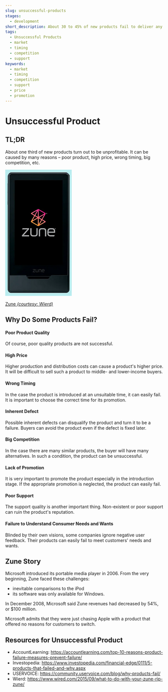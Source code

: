 ```yaml
---
slug: unsuccessful-products
stages:
  - development
short_description: About 30 to 45% of new products fail to deliver any meaningful financial return. There are many reasons why this happens. 
tags:
  - Unsuccessful Products
  - market
  - timing
  - competition
  - support
keywords:
  - market
  - timing
  - competition
  - support
  - price
  - promotion
---
```


# Unsuccessful Product

## TL;DR

About one third of new products turn out to be unprofitable. It can be caused by  many reasons – poor product, high price, wrong timing, big competition, etc.

![](/files/zune.png)

[Zune *(courtesy: Wierd)*](zune.png)

## Why Do Some Products Fail? 

#### Poor Product Quality

Of course, poor quality products are not successful.

#### High Price

Higher production and distribution costs can cause a product's higher price. It will be difficult to sell such a product to middle- and lower-income buyers.

#### Wrong Timing

In the case the product is introduced at an unsuitable time, it can easily fail. It is important to choose the correct time for its promotion.

#### Inherent Defect

Possible inherent defects can disqualify the product and turn it to be a failure. Buyers can avoid the product even if the defect is fixed later. 

#### Big Competition

In the case there are many similar products, the buyer will have many alternatives. In such a condition, the product can be unsuccessful.

#### Lack of Promotion

It is very important to promote the product especially in the introduction stage. If the appropriate promotion is neglected, the product can easily fail.

#### Poor Support

The support quality is another important thing. Non-existent or poor support can ruin the product's reputation. 

#### Failure to Understand Consumer Needs and Wants

Blinded by their own visions, some companies ignore negative user feedback. Their products can easily fail to meet customers' needs and wants.

## Zune Story

Microsoft introduced its portable media player in 2006. From the very beginning, Zune faced these challenges: 

- inevitable comparisons to the iPod 
- its software was only available for Windows. 

In December 2008, Microsoft said Zune revenues had decreased by 54%, or $100 million. 

Microsoft admits that they were just chasing Apple with a product that offered no reasons for customers to switch.

## Resources for Unsuccessful Product

- AccountLearning: https://accountlearning.com/top-10-reasons-product-failure-measures-prevent-failure/ 
- Investopedia: https://www.investopedia.com/financial-edge/0111/5-products-that-failed-and-why.aspx
- USERVOICE: https://community.uservoice.com/blog/why-products-fail/
- Wierd: https://www.wired.com/2015/09/what-to-do-with-your-zune-rip-zune/ 
